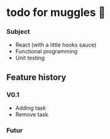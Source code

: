 # todo for muggles :space_invader:

### Subject

- React (with a little hooks sauce)
- Functional programming
- Unit testing

## Feature history

### V0.1

- Adding task
- Remove task

### Futur
